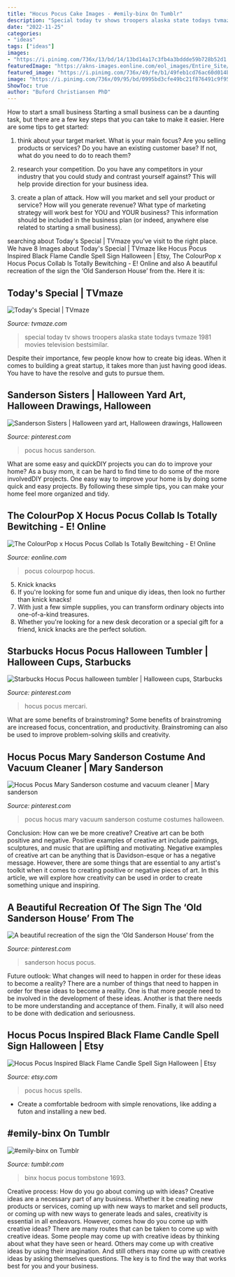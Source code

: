 ```yaml
---
title: "Hocus Pocus Cake Images - #emily-binx On Tumblr"
description: "Special today tv shows troopers alaska state todays tvmaze 1981 movies television bestsimilar"
date: "2022-11-25"
categories:
- "ideas"
tags: ["ideas"]
images:
- "https://i.pinimg.com/736x/13/bd/14/13bd14a17c3fb4a3bddde59b728b52d1.jpg"
featuredImage: "https://akns-images.eonline.com/eol_images/Entire_Site/2020830/rs_1200x1200-200930164415-1200-E-Comm-xHocus-Pocus-x-ColourPop-mp.jpg?fit=around|1080:1080&amp;output-quality=90&amp;crop=1080:1080;center,top"
featured_image: "https://i.pinimg.com/736x/49/fe/b1/49feb1cd76ac60d014bd162e48dff4b3.jpg"
image: "https://i.pinimg.com/736x/09/95/bd/0995bd3cfe49bc21f876491c9f95c9da.jpg"
ShowToc: true
author: "Buford Christiansen PhD"
---
```



How to start a small business
Starting a small business can be a daunting task, but there are a few key steps that you can take to make it easier. Here are some tips to get started:
1. think about your target market. What is your main focus? Are you selling products or services? Do you have an existing customer base? If not, what do you need to do to reach them?

2. research your competition. Do you have any competitors in your industry that you could study and contrast yourself against? This will help provide direction for your business idea.

3. create a plan of attack. How will you market and sell your product or service? How will you generate revenue? What type of marketing strategy will work best for YOU and YOUR business? This information should be included in the business plan (or indeed, anywhere else related to starting a small business).

	

		
searching about Today&#039;s Special | TVmaze you've visit to the right place. We have 8 Images about Today&#039;s Special | TVmaze like Hocus Pocus Inspired Black Flame Candle Spell Sign Halloween | Etsy, The ColourPop x Hocus Pocus Collab Is Totally Bewitching - E! Online and also A beautiful recreation of the sign the ‘Old Sanderson House’ from the. Here it is:
		
    
## Today&#039;s Special | TVmaze

<img loading=lazy src="http://static.tvmaze.com/uploads/images/original_untouched/27/67817.jpg" onerror="this.onerror=null;this.src='https://tse2.mm.bing.net/th?id=OIP.aQMgouHhepliwuaU6MWdBAHaK5&amp;pid=15.1';" alt="Today&#039;s Special | TVmaze">

_Source: tvmaze.com_

>special today tv shows troopers alaska state todays tvmaze 1981 movies television bestsimilar. 

	

Despite their importance, few people know how to create big ideas. When it comes to building a great startup, it takes more than just having good ideas. You have to have the resolve and guts to pursue them.

    
## Sanderson Sisters | Halloween Yard Art, Halloween Drawings, Halloween

<img loading=lazy src="https://i.pinimg.com/736x/13/bd/14/13bd14a17c3fb4a3bddde59b728b52d1.jpg" onerror="this.onerror=null;this.src='https://tse3.mm.bing.net/th?id=OIP.NWxXL8DUCRkqxyPppNoWjwHaNK&amp;pid=15.1';" alt="Sanderson Sisters | Halloween yard art, Halloween drawings, Halloween">

_Source: pinterest.com_

>pocus hocus sanderson. 

	

What are some easy and quickDIY projects you can do to improve your home?
As a busy mom, it can be hard to find time to do some of the more involvedDIY projects. One easy way to improve your home is by doing some quick and easy projects. By following these simple tips, you can make your home feel more organized and tidy.

    
## The ColourPop X Hocus Pocus Collab Is Totally Bewitching - E! Online

<img loading=lazy src="https://akns-images.eonline.com/eol_images/Entire_Site/2020830/rs_1200x1200-200930164415-1200-E-Comm-xHocus-Pocus-x-ColourPop-mp.jpg?fit=around|1080:1080&amp;output-quality=90&amp;crop=1080:1080;center,top" onerror="this.onerror=null;this.src='https://tse3.mm.bing.net/th?id=OIP.M--u9_d3QNDqrtR31tLQbAHaHa&amp;pid=15.1';" alt="The ColourPop x Hocus Pocus Collab Is Totally Bewitching - E! Online">

_Source: eonline.com_

>pocus colourpop hocus. 

	

5. Knick knacks
1. If you're looking for some fun and unique diy ideas, then look no further than knick knacks!
2. With just a few simple supplies, you can transform ordinary objects into one-of-a-kind treasures.
3. Whether you're looking for a new desk decoration or a special gift for a friend, knick knacks are the perfect solution.

    
## Starbucks Hocus Pocus Halloween Tumbler | Halloween Cups, Starbucks

<img loading=lazy src="https://i.pinimg.com/736x/49/fe/b1/49feb1cd76ac60d014bd162e48dff4b3.jpg" onerror="this.onerror=null;this.src='https://tse3.mm.bing.net/th?id=OIP.vX3NS0Jtr_QaeW79GSmM0QHaJ5&amp;pid=15.1';" alt="Starbucks Hocus Pocus halloween tumbler | Halloween cups, Starbucks">

_Source: pinterest.com_

>hocus pocus mercari. 

	

What are some benefits of brainstroming?
Some benefits of brainstroming are increased focus, concentration, and productivity. Brainstroming can also be used to improve problem-solving skills and creativity.

    
## Hocus Pocus Mary Sanderson Costume And Vacuum Cleaner | Mary Sanderson

<img loading=lazy src="https://i.pinimg.com/736x/09/95/bd/0995bd3cfe49bc21f876491c9f95c9da.jpg" onerror="this.onerror=null;this.src='https://tse4.mm.bing.net/th?id=OIP._X9pF-SMJAFVLR-57mengQHaLE&amp;pid=15.1';" alt="Hocus Pocus Mary Sanderson costume and vacuum cleaner | Mary sanderson">

_Source: pinterest.com_

>pocus hocus mary vacuum sanderson costume costumes halloween. 

	

Conclusion: How can we be more creative?
Creative art can be both positive and negative. Positive examples of creative art include paintings, sculptures, and music that are uplifting and motivating. Negative examples of creative art can be anything that is Davidson-esque or has a negative message. However, there are some things that are essential to any artist's toolkit when it comes to creating positive or negative pieces of art. In this article, we will explore how creativity can be used in order to create something unique and inspiring.

    
## A Beautiful Recreation Of The Sign The ‘Old Sanderson House’ From The

<img loading=lazy src="https://i.pinimg.com/736x/b0/c1/92/b0c192c955ab59e2d68faaa4e2c69878.jpg" onerror="this.onerror=null;this.src='https://tse1.mm.bing.net/th?id=OIP.cUz56TuguoIRJA9Xun83SwHaE_&amp;pid=15.1';" alt="A beautiful recreation of the sign the ‘Old Sanderson House’ from the">

_Source: pinterest.com_

>sanderson hocus pocus. 

	

Future outlook: What changes will need to happen in order for these ideas to become a reality?
There are a number of things that need to happen in order for these ideas to become a reality. One is that more people need to be involved in the development of these ideas. Another is that there needs to be more understanding and acceptance of them. Finally, it will also need to be done with dedication and seriousness.

    
## Hocus Pocus Inspired Black Flame Candle Spell Sign Halloween | Etsy

<img loading=lazy src="https://i.etsystatic.com/9828396/r/il/f7a1e2/3184429456/il_1588xN.3184429456_1d7t.jpg" onerror="this.onerror=null;this.src='https://tse1.mm.bing.net/th?id=OIP.KVBEK-wMRAjA8_Tq-bnXBAHaJ3&amp;pid=15.1';" alt="Hocus Pocus Inspired Black Flame Candle Spell Sign Halloween | Etsy">

_Source: etsy.com_

>pocus hocus spells. 

	

- Create a comfortable bedroom with simple renovations, like adding a futon and installing a new bed. 

    
## #emily-binx On Tumblr

<img loading=lazy src="https://64.media.tumblr.com/0ea1a2cbf90d29013fb0c2991b606706/tumblr_pd40aj5Db51qiigdlo2_250.jpg" onerror="this.onerror=null;this.src='https://tse3.mm.bing.net/th?id=OIP.RxEajWL7gK0FPYt_HGgoIAAAAA&amp;pid=15.1';" alt="#emily-binx on Tumblr">

_Source: tumblr.com_

>binx hocus pocus tombstone 1693. 

	

Creative process: How do you go about coming up with ideas?
Creative ideas are a necessary part of any business. Whether it be creating new products or services, coming up with new ways to market and sell products, or coming up with new ways to generate leads and sales, creativity is essential in all endeavors. However, comes how do you come up with creative ideas? There are many routes that can be taken to come up with creative ideas. Some people may come up with creative ideas by thinking about what they have seen or heard. Others may come up with creative ideas by using their imagination. And still others may come up with creative ideas by asking themselves questions. The key is to find the way that works best for you and your business.

